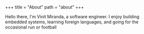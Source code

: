 +++
title = "About"
path = "about"
+++

Hello there, I'm Vinit Miranda, a software engineer. I enjoy building embedded systems, learning foreign languages, and going for the occasional run or football